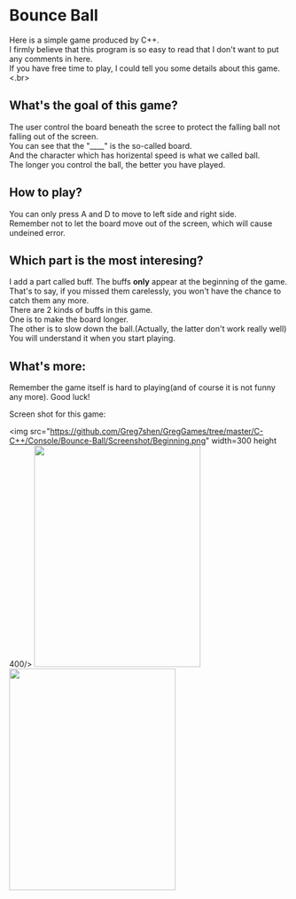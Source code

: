 # Bounce Ball
Here is a simple game produced by C++.</br>
I firmly believe that this program is so easy to read that I don't want to put any comments in here.</br>
If you have free time to play, I could tell you some details about this game.<.br>

## What's the goal of this game?
The user control the board beneath the scree to protect the falling ball not falling out of the screen.</br>
You can see that the "____" is the so-called board.</br>
And the character which has horizental speed is what we called ball.</br>
The longer you control the ball, the better you have played.</br>

## How to play?
You can only press A and D to move to left side and right side.</br>
Remember not to let the board move out of the screen, which will cause undeined error.</br>

## Which part is the most interesing?
I add a part called buff. The buffs <b>only</b> appear at the beginning of the game.</br>
That's to say, if you missed them carelessly, you won't have the chance to catch them any more.</br>
There are 2 kinds of buffs in this game.</br>
One is to make the board longer.</br>
The other is to slow down the ball.(Actually, the latter don't work really well)</br>
You will understand it when you start playing.</br>

## What's more:
Remember the game itself is hard to playing(and of course it is not funny any more). Good luck!</br>

Screen shot for this game:

<img src="https://github.com/Greg7shen/GregGames/tree/master/C-C++/Console/Bounce-Ball/Screenshot/Beginning.png" width=300 height 400/>
<img src="https://github.com/Greg7shen/GregGames/tree/master/C-C++/Console/Bounce-Ball/Screenshot/Playing.png" width=300 height=400/>
<img src="https://github.com/Greg7shen/GregGames/tree/master/C-C++/Console/Bounce-Ball/Screenshot/Ending.png" width=300 height=400/>

